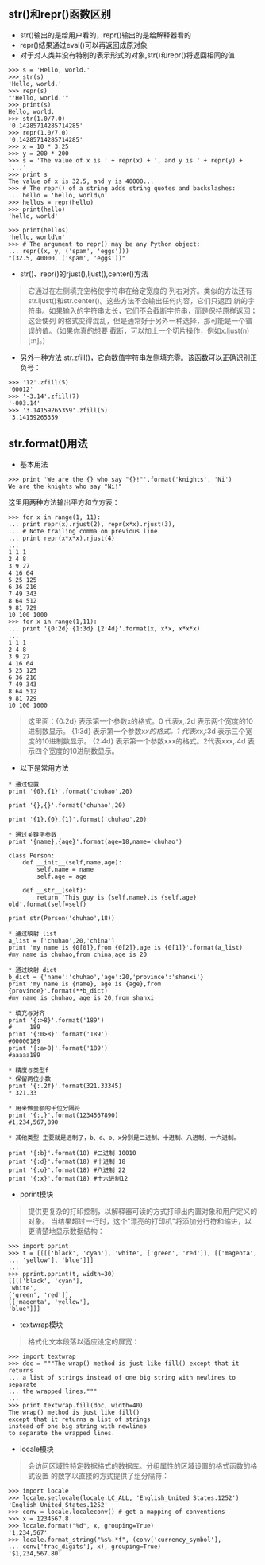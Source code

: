 ## str()和repr()函数区别
* str()输出的是给用户看的，repr()输出的是给解释器看的
* repr()结果通过eval()可以再返回成原对象
* 对于对人类并没有特别的表示形式的对象,str()和repr()将返回相同的值
```
>>> s = 'Hello, world.'
>>> str(s)
'Hello, world.'
>>> repr(s)
"'Hello, world.'"
>>> print(s)
Hello, world.
>>> str(1.0/7.0)
'0.14285714285714285'
>>> repr(1.0/7.0)
'0.14285714285714285'
>>> x = 10 * 3.25
>>> y = 200 * 200
>>> s = 'The value of x is ' + repr(x) + ', and y is ' + repr(y) + '...'
>>> print s
The value of x is 32.5, and y is 40000...
>>> # The repr() of a string adds string quotes and backslashes:
... hello = 'hello, world\n'
>>> hellos = repr(hello)
>>> print(hello)
'hello, world'

>>> print(hellos)
'hello, world\n'
>>> # The argument to repr() may be any Python object:
... repr((x, y, ('spam', 'eggs')))
"(32.5, 40000, ('spam', 'eggs'))"
```
* str()、repr()的rjust(),ljust(),center()方法
> 它通过在左侧填充空格使字符串在给定宽度的
列右对齐。类似的方法还有str.ljust()和str.center()。这些方法不会输出任何内容，它们只返回
新的字符串。如果输入的字符串太长，它们不会截断字符串，而是保持原样返回；这会使列
的格式变得混乱，但是通常好于另外一种选择，那可能是一个错误的值。（如果你真的想要
截断，可以加上一个切片操作，例如x.ljust(n)[:n]。)

* 另外一种方法 str.zfill()，它向数值字符串左侧填充零。该函数可以正确识别正负号：
```
>>> '12'.zfill(5)
'00012'
>>> '-3.14'.zfill(7)
'-003.14'
>>> '3.14159265359'.zfill(5)
'3.14159265359'
```
## str.format()用法
* 基本用法
```
>>> print 'We are the {} who say "{}!"'.format('knights', 'Ni')
We are the knights who say "Ni!"
```
这里用两种方法输出平方和立方表：

```
>>> for x in range(1, 11):
... print repr(x).rjust(2), repr(x*x).rjust(3),
... # Note trailing comma on previous line
... print repr(x*x*x).rjust(4)
...
1 1 1
2 4 8
3 9 27
4 16 64
5 25 125
6 36 216
7 49 343
8 64 512
9 81 729
10 100 1000
>>> for x in range(1,11):
... print '{0:2d} {1:3d} {2:4d}'.format(x, x*x, x*x*x)
...
1 1 1
2 4 8
3 9 27
4 16 64
5 25 125
6 36 216
7 49 343
8 64 512
9 81 729
10 100 1000
```
>这里面：{0:2d} 表示第一个参数x的格式。0 代表x,:2d 表示两个宽度的10进制数显示。
        {1:3d} 表示第一个参数x*x的格式。1 代表x*x,:3d 表示三个宽度的10进制数显示。
        {2:4d} 表示第一个参数x*x*x的格式。2代表x*x*x,:4d 表示四个宽度的10进制数显示。
        
* 以下是常用方法
```
* 通过位置
print '{0},{1}'.format('chuhao',20)

print '{},{}'.format('chuhao',20)

print '{1},{0},{1}'.format('chuhao',20)

* 通过关键字参数
print '{name},{age}'.format(age=18,name='chuhao')

class Person:
    def __init__(self,name,age):
        self.name = name
        self.age = age

    def __str__(self):
        return 'This guy is {self.name},is {self.age} old'.format(self=self)

print str(Person('chuhao',18))

* 通过映射 list
a_list = ['chuhao',20,'china']
print 'my name is {0[0]},from {0[2]},age is {0[1]}'.format(a_list)
#my name is chuhao,from china,age is 20

* 通过映射 dict
b_dict = {'name':'chuhao','age':20,'province':'shanxi'}
print 'my name is {name}, age is {age},from {province}'.format(**b_dict)
#my name is chuhao, age is 20,from shanxi

* 填充与对齐
print '{:>8}'.format('189')
#     189
print '{:0>8}'.format('189')
#00000189
print '{:a>8}'.format('189')
#aaaaa189

* 精度与类型f
* 保留两位小数
print '{:.2f}'.format(321.33345)
* 321.33

* 用来做金额的千位分隔符
print '{:,}'.format(1234567890)
#1,234,567,890

* 其他类型 主要就是进制了，b、d、o、x分别是二进制、十进制、八进制、十六进制。

print '{:b}'.format(18) #二进制 10010
print '{:d}'.format(18) #十进制 18
print '{:o}'.format(18) #八进制 22
print '{:x}'.format(18) #十六进制12
```


* pprint模块
>提供更复杂的打印控制，以解释器可读的方式打印出内置对象和用户定义的对象。
当结果超过一行时，这个"漂亮的打印机"将添加分行符和缩进，以更清楚地显示数据结构：
```
>>> import pprint
>>> t = [[[['black', 'cyan'], 'white', ['green', 'red']], [['magenta',
... 'yellow'], 'blue']]]
...
>>> pprint.pprint(t, width=30)
[[[['black', 'cyan'],
'white',
['green', 'red']],
[['magenta', 'yellow'],
'blue']]]
```
* textwrap模块
>格式化文本段落以适应设定的屏宽：
```
>>> import textwrap
>>> doc = """The wrap() method is just like fill() except that it returns
... a list of strings instead of one big string with newlines to separate
... the wrapped lines."""
...
>>> print textwrap.fill(doc, width=40)
The wrap() method is just like fill()
except that it returns a list of strings
instead of one big string with newlines
to separate the wrapped lines.
```
* locale模块
>会访问区域性特定数据格式的数据库。分组属性的区域设置的格式函数的格式设置
的数字以直接的方式提供了组分隔符：
```
>>> import locale
>>> locale.setlocale(locale.LC_ALL, 'English_United States.1252')
'English_United States.1252'
>>> conv = locale.localeconv() # get a mapping of conventions
>>> x = 1234567.8
>>> locale.format("%d", x, grouping=True)
'1,234,567'
>>> locale.format_string("%s%.*f", (conv['currency_symbol'],
... conv['frac_digits'], x), grouping=True)
'$1,234,567.80'
```
